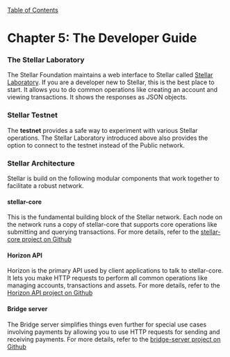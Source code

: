 [Table of Contents](index.md)
# Chapter 5: The Developer Guide
### The Stellar Laboratory
The Stellar Foundation maintains a web interface to Stellar called [Stellar Laboratory](https://www.stellar.org/laboratory/). If you are a developer new to Stellar, this is the best place to start. It allows you to do common operations like creating an account and viewing transactions. It shows the responses as JSON objects.

### Stellar Testnet
The **testnet** provides a safe way to experiment with various Stellar operations. The Stellar Laboratory introduced above also provides the option to connect to the testnet instead of the Public network.

### Stellar Architecture
Stellar is build on the following modular components that work together to facilitate a robust network.
#### stellar-core
This is the fundamental building block of the Stellar network. Each node on the network runs a copy of stellar-core that supports core operations like submitting and querying transactions. For more details, refer to the [stellar-core project on Github](https://github.com/stellar/stellar-core)
#### Horizon API
Horizon is the primary API used by client applications to talk to stellar-core. It lets you make HTTP requests to perform all common operations like managing accounts, transactions and assets. For more details, refer to the [Horizon API project on Github](https://github.com/stellar/horizon)
#### Bridge server
The Bridge server simplifies things even further for special use cases involving payments by allowing you to use HTTP requests for sending and receiving payments.
For more details, refer to the [bridge-server project on Github](https://github.com/stellar/bridge-server)

